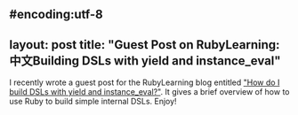 #encoding:utf-8
---
layout: post
title: "Guest Post on RubyLearning: 中文Building DSLs with yield and instance_eval"
---

I recently wrote a guest post for the RubyLearning blog entitled ["How do I build DSLs with yield and instance_eval?"](http://rubylearning.com/blog/2010/11/30/how-do-i-build-dsls-with-yield-and-instance_eval/). It gives a brief overview of how to use Ruby to build simple internal DSLs. Enjoy!